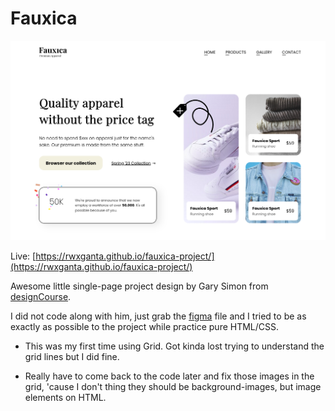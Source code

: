 # Fauxica

![](./screenshot.png)

Live: [https://rwxganta.github.io/fauxica-project/](https://rwxganta.github.io/fauxica-project/)

Awesome little single-page project design by Gary Simon from [designCourse](https://www.youtube.com/watch?v=Kl3nOXQjVnQ).

I did not code along with him, just grab the [figma](https://www.figma.com/community/file/1192839712389547623) file and I tried to be as exactly as possible to the project while practice pure HTML/CSS.

- This was my first time using Grid. Got kinda lost trying to understand the grid lines but I did fine.

- Really have to come back to the code later and fix those images in the grid, 'cause I don't thing they should be background-images, but image elements on HTML.